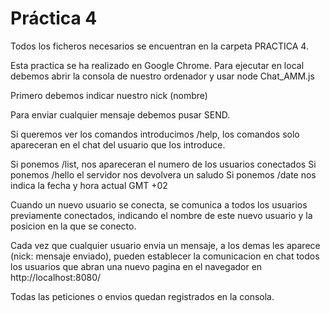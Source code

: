 # Práctica 4

Todos los ficheros necesarios se encuentran en la carpeta PRACTICA 4.

Esta practica se ha realizado en Google Chrome.
Para ejecutar en local debemos abrir la consola de nuestro ordenador y usar node Chat_AMM.js

Primero debemos indicar nuestro nick (nombre)

Para enviar cualquier mensaje debemos pusar SEND.

Si queremos ver los comandos introducimos /help, los comandos solo apareceran en el chat del usuario que los introduce.

Si ponemos /list, nos apareceran el numero de los usuarios conectados
Si ponemos /hello el servidor nos devolvera un saludo
Si ponemos /date nos indica la fecha y hora actual GMT +02

Cuando un nuevo usuario se conecta, se comunica a todos los usuarios previamente conectados, indicando el nombre de este nuevo usuario y la posicion en la que se conecto.

Cada vez que cualquier usuario envia un mensaje, a los demas les aparece (nick: mensaje enviado), pueden establecer la comunicacion en chat todos los usuarios que abran una nuevo pagina en el navegador en http://localhost:8080/

Todas las peticiones o envios quedan registrados en la consola.
